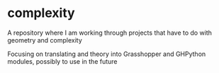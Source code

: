 # complexity
A repository where I am working through projects that have to do with geometry and complexity

Focusing on translating and theory into Grasshopper and GHPython modules, possibly to use in the future
